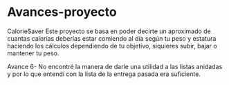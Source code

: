 # Avances-proyecto
CalorieSaver
Este proyecto se basa en poder decirte un aproximado de cuantas calorías deberías estar comiendo al día según tu peso y estatura haciendo los cálculos dependiendo de tu objetivo, siquieres subir, bajar o mantener tu peso.

Avance 6- No encontré la manera de darle una utilidad a las listas anidadas y por lo que entendí con la lista de la entrega pasada era suficiente.
